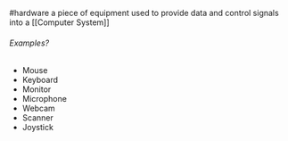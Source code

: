 #hardware 
a piece of equipment used to provide data and control signals into a [[Computer System]]

###### Examples?
- Mouse
- Keyboard
- Monitor
- Microphone
- Webcam
- Scanner
- Joystick

